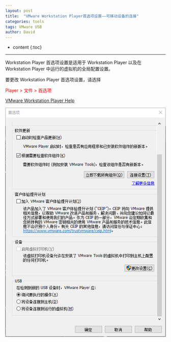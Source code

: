 ```yaml
---
layout: post
title:  "VMware Workstation Player首选项设置——可移动设备的连接"
categories: tools
tags: VMware USB
author: David
---
```


* content
{:toc}

---

Workstation Player 首选项设置是适用于 Workstation Player 以及在 Workstation Player 中运行的虚拟机的全局配置设置。

要更改 Workstation Player 首选项设置，请选择 

<font color=red>Player > 文件 > 首选项</font> 

[VMware Workstation Player Help](https://docs.vmware.com/cn/VMware-Workstation-Player-for-Windows/15.0/com.vmware.player.win.using.doc/GUID-C70F2B15-66F1-4EC9-BAA5-CE5FBD885AF8.html)

![VMware Workstation 15 Player首选项设置](https://github.com/titron/titron.github.io/raw/master/img/2021-05-08-vmware_wrkstation_player_default_settings.png) 

